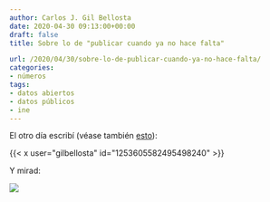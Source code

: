 ```yaml
---
author: Carlos J. Gil Bellosta
date: 2020-04-30 09:13:00+00:00
draft: false
title: Sobre lo de "publicar cuando ya no hace falta"

url: /2020/04/30/sobre-lo-de-publicar-cuando-ya-no-hace-falta/
categories:
- números
tags:
- datos abiertos
- datos públicos
- ine
---
```


El otro día escribí (véase también [esto](https://www.datanalytics.com/2020/04/09/deberian-publicarse-datos-en-beta/)):

{{< x user="gilbellosta" id="1253605582495498240" >}}

Y mirad:

![](/wp-uploads/2020/04/calendario_ine.png#center)